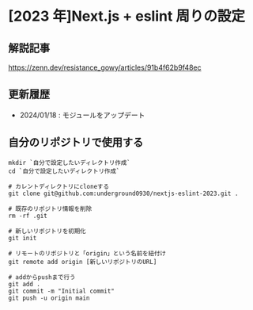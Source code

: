 # [2023 年]Next.js + eslint 周りの設定

## 解説記事

https://zenn.dev/resistance_gowy/articles/91b4f62b9f48ec


## 更新履歴

- 2024/01/18 : モジュールをアップデート

## 自分のリポジトリで使用する


```
mkdir `自分で設定したいディレクトリ作成`
cd `自分で設定したいディレクトリ作成`

# カレントディレクトリにcloneする
git clone git@github.com:underground0930/nextjs-eslint-2023.git .

# 既存のリポジトリ情報を削除
rm -rf .git

# 新しいリポジトリを初期化
git init

# リモートのリポジトリと「origin」という名前を紐付け
git remote add origin [新しいリポジトリのURL]

# addからpushまで行う
git add .
git commit -m "Initial commit"
git push -u origin main

```

